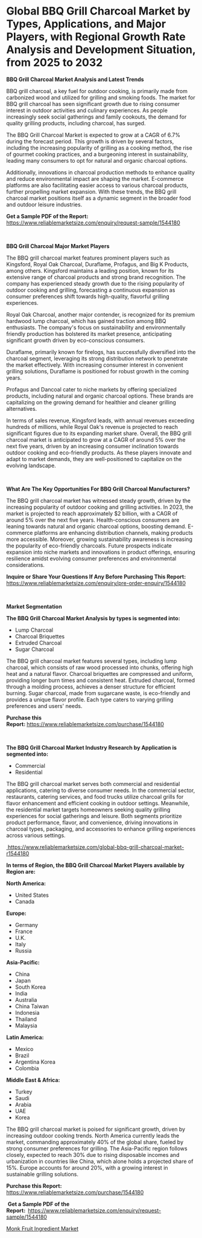 <p><h1>Global BBQ Grill Charcoal Market by Types, Applications, and Major Players, with Regional Growth Rate Analysis and Development Situation, from 2025 to 2032</h1></p><p><strong>BBQ Grill Charcoal Market Analysis and Latest Trends</strong></p>
<p><p>BBQ grill charcoal, a key fuel for outdoor cooking, is primarily made from carbonized wood and utilized for grilling and smoking foods. The market for BBQ grill charcoal has seen significant growth due to rising consumer interest in outdoor activities and culinary experiences. As people increasingly seek social gatherings and family cookouts, the demand for quality grilling products, including charcoal, has surged.</p><p>The BBQ Grill Charcoal Market is expected to grow at a CAGR of 6.7% during the forecast period. This growth is driven by several factors, including the increasing popularity of grilling as a cooking method, the rise of gourmet cooking practices, and a burgeoning interest in sustainability, leading many consumers to opt for natural and organic charcoal options. </p><p>Additionally, innovations in charcoal production methods to enhance quality and reduce environmental impact are shaping the market. E-commerce platforms are also facilitating easier access to various charcoal products, further propelling market expansion. With these trends, the BBQ grill charcoal market positions itself as a dynamic segment in the broader food and outdoor leisure industries.</p></p>
<p><strong>Get a Sample PDF of the Report:&nbsp;</strong> <a href="https://www.reliablemarketsize.com/enquiry/request-sample/1544180?utm_campaign=3169&utm_medium=2&utm_source=Github&utm_content=ia&utm_term=31032025&utm_id=bbq-grill-charcoal">https://www.reliablemarketsize.com/enquiry/request-sample/1544180</a></p>
<p>&nbsp;</p>
<p><strong>BBQ Grill Charcoal Major Market Players</strong></p>
<p><p>The BBQ grill charcoal market features prominent players such as Kingsford, Royal Oak Charcoal, Duraflame, Profagus, and Big K Products, among others. Kingsford maintains a leading position, known for its extensive range of charcoal products and strong brand recognition. The company has experienced steady growth due to the rising popularity of outdoor cooking and grilling, forecasting a continuous expansion as consumer preferences shift towards high-quality, flavorful grilling experiences. </p><p>Royal Oak Charcoal, another major contender, is recognized for its premium hardwood lump charcoal, which has gained traction among BBQ enthusiasts. The company's focus on sustainability and environmentally friendly production has bolstered its market presence, anticipating significant growth driven by eco-conscious consumers.</p><p>Duraflame, primarily known for firelogs, has successfully diversified into the charcoal segment, leveraging its strong distribution network to penetrate the market effectively. With increasing consumer interest in convenient grilling solutions, Duraflame is positioned for robust growth in the coming years.</p><p>Profagus and Dancoal cater to niche markets by offering specialized products, including natural and organic charcoal options. These brands are capitalizing on the growing demand for healthier and cleaner grilling alternatives.</p><p>In terms of sales revenue, Kingsford leads, with annual revenues exceeding hundreds of millions, while Royal Oak's revenue is projected to reach significant figures due to its expanding market share. Overall, the BBQ grill charcoal market is anticipated to grow at a CAGR of around 5% over the next five years, driven by an increasing consumer inclination towards outdoor cooking and eco-friendly products. As these players innovate and adapt to market demands, they are well-positioned to capitalize on the evolving landscape.</p></p>
<p>&nbsp;</p>
<p><strong>What Are The Key Opportunities For BBQ Grill Charcoal Manufacturers?</strong></p>
<p><p>The BBQ grill charcoal market has witnessed steady growth, driven by the increasing popularity of outdoor cooking and grilling activities. In 2023, the market is projected to reach approximately $2 billion, with a CAGR of around 5% over the next five years. Health-conscious consumers are leaning towards natural and organic charcoal options, boosting demand. E-commerce platforms are enhancing distribution channels, making products more accessible. Moreover, growing sustainability awareness is increasing the popularity of eco-friendly charcoals. Future prospects indicate expansion into niche markets and innovations in product offerings, ensuring resilience amidst evolving consumer preferences and environmental considerations.</p></p>
<p><strong>Inquire or Share Your Questions If Any Before Purchasing This Report:</strong> <a href="https://www.reliablemarketsize.com/enquiry/pre-order-enquiry/1544180?utm_campaign=3169&utm_medium=2&utm_source=Github&utm_content=ia&utm_term=31032025&utm_id=bbq-grill-charcoal">https://www.reliablemarketsize.com/enquiry/pre-order-enquiry/1544180</a></p>
<p>&nbsp;</p>
<p><strong>Market Segmentation</strong></p>
<p><strong>The BBQ Grill Charcoal Market Analysis by types is segmented into:</strong></p>
<p><ul><li>Lump Charcoal</li><li>Charcoal Briquettes</li><li>Extruded Charcoal</li><li>Sugar Charcoal</li></ul></p>
<p><p>The BBQ grill charcoal market features several types, including lump charcoal, which consists of raw wood processed into chunks, offering high heat and a natural flavor. Charcoal briquettes are compressed and uniform, providing longer burn times and consistent heat. Extruded charcoal, formed through a molding process, achieves a denser structure for efficient burning. Sugar charcoal, made from sugarcane waste, is eco-friendly and provides a unique flavor profile. Each type caters to varying grilling preferences and users' needs.</p></p>
<p><strong>Purchase this Report:&nbsp;</strong><a href="https://www.reliablemarketsize.com/purchase/1544180?utm_campaign=3169&utm_medium=2&utm_source=Github&utm_content=ia&utm_term=31032025&utm_id=bbq-grill-charcoal">https://www.reliablemarketsize.com/purchase/1544180</a></p>
<p>&nbsp;</p>
<p><strong>The BBQ Grill Charcoal Market Industry Research by Application is segmented into:</strong></p>
<p><ul><li>Commercial</li><li>Residential</li></ul></p>
<p><p>The BBQ grill charcoal market serves both commercial and residential applications, catering to diverse consumer needs. In the commercial sector, restaurants, catering services, and food trucks utilize charcoal grills for flavor enhancement and efficient cooking in outdoor settings. Meanwhile, the residential market targets homeowners seeking quality grilling experiences for social gatherings and leisure. Both segments prioritize product performance, flavor, and convenience, driving innovations in charcoal types, packaging, and accessories to enhance grilling experiences across various settings.</p></p>
<p><a href="https://www.reliablemarketsize.com/global-bbq-grill-charcoal-market-r1544180?utm_campaign=3169&utm_medium=2&utm_source=Github&utm_content=ia&utm_term=31032025&utm_id=bbq-grill-charcoal">&nbsp;https://www.reliablemarketsize.com/global-bbq-grill-charcoal-market-r1544180</a></p>
<p><strong>In terms of Region, the BBQ Grill Charcoal Market Players available by Region are:</strong></p>
<p>
    <p> <strong> North America: </strong>
        <ul>
            <li>United States</li>
            <li>Canada</li>
        </ul>
        </p> 
    <p> <strong> Europe: </strong>
        <ul>
            <li>Germany</li>
            <li>France</li>
            <li>U.K.</li>
            <li>Italy</li>
            <li>Russia</li>
        </ul>
        </p> 
    <p> <strong> Asia-Pacific: </strong>
        <ul>
            <li>China</li>
            <li>Japan</li>
            <li>South Korea</li>
            <li>India</li>
            <li>Australia</li>
            <li>China Taiwan</li>
            <li>Indonesia</li>
            <li>Thailand</li>
            <li>Malaysia</li>
        </ul>
        </p> 
    <p> <strong> Latin America: </strong>
        <ul>
            <li>Mexico</li>
            <li>Brazil</li>
            <li>Argentina Korea</li>
            <li>Colombia</li>
        </ul>
        </p> 
    <p> <strong> Middle East & Africa: </strong>
        <ul>
            <li>Turkey</li>
            <li>Saudi</li>
            <li>Arabia</li>
            <li>UAE</li>
            <li>Korea</li>
        </ul>
    </p>
    </p>
<p><p>The BBQ grill charcoal market is poised for significant growth, driven by increasing outdoor cooking trends. North America currently leads the market, commanding approximately 40% of the global share, fueled by strong consumer preferences for grilling. The Asia-Pacific region follows closely, expected to reach 30% due to rising disposable incomes and urbanization in countries like China, which alone holds a projected share of 15%. Europe accounts for around 20%, with a growing interest in sustainable grilling solutions.</p></p>
<p><strong>Purchase this Report: </strong><a href="https://www.reliablemarketsize.com/purchase/1544180?utm_campaign=3169&utm_medium=2&utm_source=Github&utm_content=ia&utm_term=31032025&utm_id=bbq-grill-charcoal">https://www.reliablemarketsize.com/purchase/1544180</a></p>
<p>&nbsp;<strong>Get a Sample PDF of the Report:&nbsp;&nbsp;</strong><a href="https://www.reliablemarketsize.com/enquiry/request-sample/1544180?utm_campaign=3169&utm_medium=2&utm_source=Github&utm_content=ia&utm_term=31032025&utm_id=bbq-grill-charcoal">https://www.reliablemarketsize.com/enquiry/request-sample/1544180</a></p>
<p><strong></strong></p>
<p><p><a href="https://github.com/balapopepi/Market-Research-Report-List-1/blob/main/monk-fruit-ingredient-market.md?utm_campaign=3169&utm_medium=2&utm_source=Github&utm_content=ia&utm_term=31032025&utm_id=bbq-grill-charcoal">Monk Fruit Ingredient Market</a></p></p>